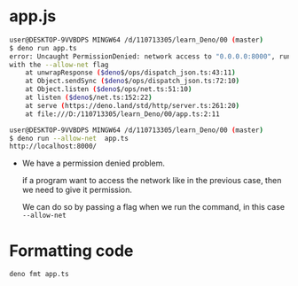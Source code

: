# app.js

```bash
user@DESKTOP-9VVBDPS MINGW64 /d/110713305/learn_Deno/00 (master)
$ deno run app.ts
error: Uncaught PermissionDenied: network access to "0.0.0.0:8000", run again 
with the --allow-net flag
    at unwrapResponse ($deno$/ops/dispatch_json.ts:43:11)
    at Object.sendSync ($deno$/ops/dispatch_json.ts:72:10)
    at Object.listen ($deno$/ops/net.ts:51:10)
    at listen ($deno$/net.ts:152:22)
    at serve (https://deno.land/std/http/server.ts:261:20)
    at file:///D:/110713305/learn_Deno/00/app.ts:2:11

user@DESKTOP-9VVBDPS MINGW64 /d/110713305/learn_Deno/00 (master)
$ deno run --allow-net  app.ts
http://localhost:8000/
```

* We have a permission denied problem.

    if a program want to access the network like in the previous case, then we need to give it permission.

    We can do so by passing a flag when we run the command, in this case `--allow-net`

# Formatting code

`deno fmt app.ts`
